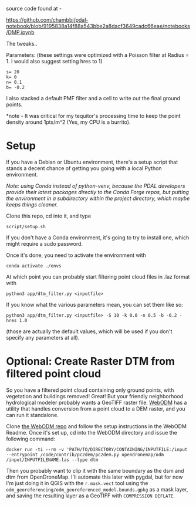 source code found at -

https://github.com/chambbj/pdal-notebook/blob/9195838a14f88a543bbe2a8dacf3649cadc66eae/notebooks/DMP.ipynb


The tweaks..

Parameters: (these settings were optimized with a Poisson filter at Radius = 1. I would also suggest setting hres to 1)

	s= 20
	k= 0
	n= 0.1
	b= -0.2

I also stacked a default PMF filter and a cell to write out the final ground points.

*note - It was critical for my tequitor's processing time to keep the point density around 1pts/m^2 (Yes, my CPU is a burrito).

# Setup

If you have a Debian or Ubuntu environment, there's a setup script that stands a decent chance of getting you going with a local Python environment.

_Note: using Conda instead of python-venv, because the PDAL developers provide their latest packages directly to the Conda Forge repos, but putting the environment in a subdirectory within the project directory, which maybe keeps things cleaner._

Clone this repo, cd into it, and type
```
script/setup.sh
```

If you don't have a Conda environment, it's going to try to install one, which might require a sudo password.

Once it's done, you need to activate the environment with

```
conda activate ./envs
```

At which point you can probably start filtering point cloud files in .laz format with

```
python3 app/dtm_filter.py <inputfile>
```

If you know what the various parameters mean, you can set them like so:

```
python3 app/dtm_filter.py <inputfile> -S 10 -k 0.0 -n 0.5 -b -0.2 -hres 1.0
```

(those are actually the default values, which will be used if you don't specify any parameters at all).

# Optional: Create Raster DTM from filtered point cloud
So you have a filtered point cloud containing only ground points, with vegetation and buildings removed! Great! But your friendly neighborhood hydrological modeler probably wants a GeoTIFF raster file. [WebODM](https://www.opendronemap.org/webodm/) has a utility that handles conversion from a point cloud to a DEM raster, and you can run it standalone.

Clone [the WebODM repo](https://github.com/OpenDroneMap/WebODM) and follow the setup instructions in the WebODM Readme. Once it's set up, cd into the WebODM directory and issue the following command:

```
docker run -ti --rm -v 'PATH/TO/DIRECTORY/CONTAINING/INPUTFILE:/input --entrypoint /code/contrib/pc2dem/pc2dem.py opendronemap/odm /input/INPUTFILENAME.las --type dtm
```

Then you probably want to clip it with the same boundary as the dsm and dtm from OpenDroneMap. I'll automate this later with pygdal, but for now I'm just doing it in QGIS with the ```r.mask.vect``` tool using the ```odm_georeferencing/odm_georeferenced_model.bounds.gpkg``` as a mask layer, and saving the resulting layer as a GeoTIFF with ```COMPRESSION DEFLATE```.
